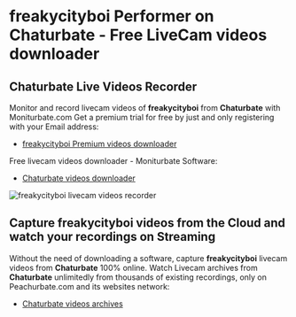 # freakycityboi Performer on Chaturbate - Free LiveCam videos downloader

## Chaturbate Live Videos Recorder

Monitor and record livecam videos of **freakycityboi** from **Chaturbate** with Moniturbate.com
Get a premium trial for free by just and only registering with your Email address:
* [freakycityboi Premium videos downloader](https://moniturbate.com/request-demo-licence-key.html)

Free livecam videos downloader - Moniturbate Software:
* [Chaturbate videos downloader](https://moniturbate.com/moniturbate-download-software.html)

![freakycityboi livecam videos recorder](https://peachurnet.com/templates/moniturbate-software.png)


## Capture freakycityboi videos from the Cloud and watch your recordings on Streaming

Without the need of downloading a software, capture **freakycityboi** livecam videos from **Chaturbate** 100% online.
Watch Livecam archives from **Chaturbate** unlimitedly from thousands of existing recordings, only on Peachurbate.com and its websites network:
* [Chaturbate videos archives](https://peachurnet.com/)